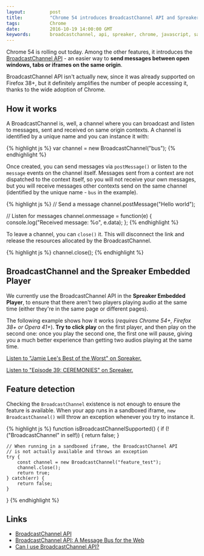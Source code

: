 ```yaml
---
layout:         post
title:          "Chrome 54 introduces BroadcastChannel API and Spreaker is already using it"
tags:           Chrome
date:           2016-10-19 14:00:00 GMT
keywords:       broadcastchannel, api, spreaker, chrome, javascript, same origin, embedded player
---
```


Chrome 54 is rolling out today. Among the other features, it introduces the [BroadcastChannel API](https://developer.mozilla.org/en-US/docs/Web/API/Broadcast_Channel_API) - an easier way to **send messages between open windows, tabs or iframes on the same origin**.

BroadcastChannel API isn't actually new, since it was already supported on Firefox 38+, but it definitely amplifies the number of people accessing it, thanks to the wide adoption of Chrome.


## How it works

A BroadcastChannel is, well, a channel where you can broadcast and listen to messages, sent and received on same origin contexts. A channel is identified by a unique name and you can instance it with:

{% highlight js %}
var channel = new BroadcastChannel("bus");
{% endhighlight %}

Once created, you can send messages via `postMessage()` or listen to the `message` events on the channel itself. Messages sent from a context are not dispatched to the context itself, so you will not receive your own messages, but you will receive messages other contexts send on the same channel (identified by the unique name - `bus` in the example).

{% highlight js %}
// Send a message
channel.postMessage("Hello world");

// Listen for messages
channel.onmessage = function(e) {
    console.log("Received message: %o", e.data);
};
{% endhighlight %}

To leave a channel, you can `close()` it. This will disconnect the link and release the resources allocated by the BroadcastChannel.

{% highlight js %}
channel.close();
{% endhighlight %}



## BroadcastChannel and the Spreaker Embedded Player

We currently use the BroadcastChannel API in the **Spreaker Embedded Player**, to ensure that there aren't two players playing audio at the same time (either they're in the same page or different pages).

The following example shows how it works (_requires Chrome 54+, Firefox 38+ or Opera 41+_). **Try to click play** on the first player, and then play on the second one: once you play the second one, the first one will pause, giving you a much better experience than getting two audios playing at the same time.

<a class="spreaker-player" href="https://www.spreaker.com/show/jamie-lees-show" data-resource="show_id=1928929" data-theme="light" data-autoplay="false" data-playlist="false" data-cover="https://d3wo5wojvuv7l.cloudfront.net/images.spreaker.com/original/b6bee332d0d2fbda5f5791ab0388c6cc.jpg" data-width="100%" data-height="400px">Listen to "Jamie Lee&#039;s Best of the Worst" on Spreaker.</a>

<a class="spreaker-player" href="https://www.spreaker.com/user/nojokepodcast/episode-39-ceremonies" data-resource="episode_id=9219041" data-theme="light" data-autoplay="false" data-playlist="false" data-cover="https://d3wo5wojvuv7l.cloudfront.net/images.spreaker.com/original/22307918019f6608a83d9ce0511904f7.jpg" data-width="100%" data-height="400px">Listen to "Episode 39: CEREMONIES" on Spreaker.</a>

<script async src="https://widget.spreaker.com/widgets.js"></script>


## Feature detection

Checking the `BroadcastChannel` existence is not enough to ensure the feature is available. When your app runs in a sandboxed iframe, `new BroadcastChannel()` will throw an exception whenever you try to instance it.

{% highlight js %}
function isBroadcastChannelSupported() {
    if (!("BroadcastChannel" in self)) {
        return false;
    }

    // When running in a sandboxed iframe, the BroadcastChannel API
    // is not actually available and throws an exception
    try {
        const channel = new BroadcastChannel("feature_test");
        channel.close();
        return true;
    } catch(err) {
        return false;
    }
}
{% endhighlight %}


## Links

- [BroadcastChannel API](https://developer.mozilla.org/en-US/docs/Web/API/Broadcast_Channel_API)
- [BroadcastChannel API: A Message Bus for the Web](https://developers.google.com/web/updates/2016/09/broadcastchannel)
- [Can I use BroadcastChannel API?](http://caniuse.com/#search=broadcastchannel)
